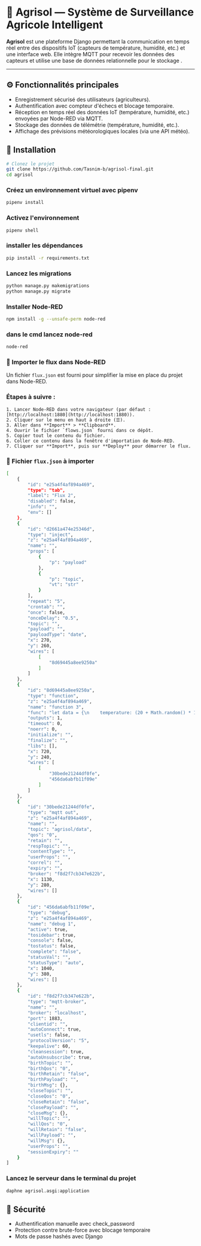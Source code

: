 
# 🌾 Agrisol — Système de Surveillance Agricole Intelligent

**Agrisol** est une plateforme Django permettant la communication en temps réel entre des dispositifs IoT (capteurs de température, humidité, etc.) et une interface web. Elle intègre MQTT pour recevoir les données des capteurs et utilise une base de données relationnelle pour le stockage .

---
## ⚙️ Fonctionnalités principales

- Enregistrement sécurisé des utilisateurs (agriculteurs).
- Authentification avec compteur d'échecs et blocage temporaire.
- Réception en temps réel des données IoT (température, humidité, etc.) envoyées par Node-RED via MQTT.
- Stockage des données de télémétrie (température, humidité, etc.).
- Affichage des prévisions météorologiques locales (via une API météo).

## 🚀 Installation

```bash
# Clonez le projet
git clone https://github.com/Tasnim-b/agrisol-final.git
cd agrisol
```
### Créez un environnement virtuel avec pipenv
```bash
pipenv install
```
### Activez l'environnement
```bash
pipenv shell
```
###  installer les dépendances
```bash
pip install -r requirements.txt
```
### Lancez les migrations
```bash
python manage.py makemigrations
python manage.py migrate
```
### Installer Node-RED
```bash
npm install -g --unsafe-perm node-red
```

### dans le cmd lancez node-red
```bash
node-red
```
### 🧩 Importer le flux dans Node-RED

Un fichier `flux.json` est fourni pour simplifier la mise en place du projet dans Node-RED.

### Étapes à suivre :

    1. Lancer Node-RED dans votre navigateur (par défaut : [http://localhost:1880](http://localhost:1880)).
    2. Cliquer sur le menu en haut à droite (☰).
    3. Aller dans **Import** > **Clipboard**.
    4. Ouvrir le fichier `flows.json` fourni dans ce dépôt.
    5. Copier tout le contenu du fichier.
    6. Coller ce contenu dans la fenêtre d'importation de Node-RED.
    7. Cliquer sur **Import**, puis sur **Deploy** pour démarrer le flux.
### 📄 Fichier `flux.json` à importer
```bash
[
    {
        "id": "e25a4f4af894a469",
        "type": "tab",
        "label": "Flux 2",
        "disabled": false,
        "info": "",
        "env": []
    },
    {
        "id": "d2661a474e25346d",
        "type": "inject",
        "z": "e25a4f4af894a469",
        "name": "",
        "props": [
            {
                "p": "payload"
            },
            {
                "p": "topic",
                "vt": "str"
            }
        ],
        "repeat": "5",
        "crontab": "",
        "once": false,
        "onceDelay": "0.5",
        "topic": "",
        "payload": "",
        "payloadType": "date",
        "x": 270,
        "y": 260,
        "wires": [
            [
                "8d69445a8ee9250a"
            ]
        ]
    },
    {
        "id": "8d69445a8ee9250a",
        "type": "function",
        "z": "e25a4f4af894a469",
        "name": "function 3",
        "func": "let data = {\n    temperature: (20 + Math.random() * 10).toFixed(2),\n    humidity: (40 + Math.random() * 20).toFixed(2),\n    water_level: (Math.random() * 100).toFixed(1),\n    ph: (5 + Math.random() * 3).toFixed(2),\n    light: (Math.random() * 1000).toFixed(0),\n    co2: (300 + Math.random() * 400).toFixed(0)\n};\nmsg.payload = JSON.stringify(data);\nreturn msg;\n",
        "outputs": 1,
        "timeout": 0,
        "noerr": 0,
        "initialize": "",
        "finalize": "",
        "libs": [],
        "x": 720,
        "y": 240,
        "wires": [
            [
                "30bede21244df0fe",
                "456da6abfb11f09e"
            ]
        ]
    },
    {
        "id": "30bede21244df0fe",
        "type": "mqtt out",
        "z": "e25a4f4af894a469",
        "name": "",
        "topic": "agrisol/data",
        "qos": "0",
        "retain": "",
        "respTopic": "",
        "contentType": "",
        "userProps": "",
        "correl": "",
        "expiry": "",
        "broker": "f8d2f7cb347e622b",
        "x": 1130,
        "y": 280,
        "wires": []
    },
    {
        "id": "456da6abfb11f09e",
        "type": "debug",
        "z": "e25a4f4af894a469",
        "name": "debug 1",
        "active": true,
        "tosidebar": true,
        "console": false,
        "tostatus": false,
        "complete": "false",
        "statusVal": "",
        "statusType": "auto",
        "x": 1040,
        "y": 380,
        "wires": []
    },
    {
        "id": "f8d2f7cb347e622b",
        "type": "mqtt-broker",
        "name": "",
        "broker": "localhost",
        "port": 1883,
        "clientid": "",
        "autoConnect": true,
        "usetls": false,
        "protocolVersion": "5",
        "keepalive": 60,
        "cleansession": true,
        "autoUnsubscribe": true,
        "birthTopic": "",
        "birthQos": "0",
        "birthRetain": "false",
        "birthPayload": "",
        "birthMsg": {},
        "closeTopic": "",
        "closeQos": "0",
        "closeRetain": "false",
        "closePayload": "",
        "closeMsg": {},
        "willTopic": "",
        "willQos": "0",
        "willRetain": "false",
        "willPayload": "",
        "willMsg": {},
        "userProps": "",
        "sessionExpiry": ""
    }
]
```

### Lancez le serveur dans le terminal du projet 
```bash
daphne agrisol.asgi:application
```
## 🔐 Sécurité
- Authentification manuelle avec check_password
- Protection contre brute-force avec blocage temporaire
- Mots de passe hashés avec Django
